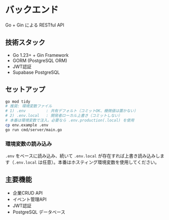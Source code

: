 # バックエンド

Go + Gin による RESTful API

## 技術スタック

- Go 1.23+ + Gin Framework
- GORM (PostgreSQL ORM)
- JWT認証
- Supabase PostgreSQL

## セットアップ

```bash
go mod tidy
# 推奨: 環境変数ファイル
# 1) .env         : 共有デフォルト（コミットOK、機微値は置かない）
# 2) .env.local   : 開発者ローカル上書き（コミットしない）
# 本番は環境変数で注入。必要なら .env.production(.local) を使用
cp env.example .env
go run cmd/server/main.go
```

### 環境変数の読み込み
`.env` をベースに読み込み、続いて `.env.local` が存在すれば上書き読み込みします（`.env.local` は任意）。本番はホスティング環境変数を使用してください。

## 主要機能

- 企業CRUD API
- イベント管理API
- JWT認証
- PostgreSQL データベース

